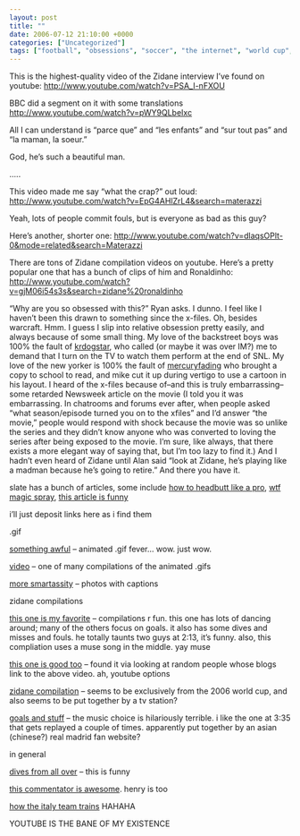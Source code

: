```yaml
---
layout: post
title: ""
date: 2006-07-12 21:10:00 +0000
categories: ["Uncategorized"]
tags: ["football", "obsessions", "soccer", "the internet", "world cup", "zidane"]
---
```


This is the highest-quality video of the Zidane interview I’ve found on youtube: http://www.youtube.com/watch?v=PSA_I-nFXOU

BBC did a segment on it with some translations http://www.youtube.com/watch?v=pWY9QLbeIxc

All I can understand is “parce que” and “les enfants” and “sur tout pas” and “la maman, la soeur.” 

God, he’s such a beautiful man.

…..

This video made me say “what the crap?” out loud: http://www.youtube.com/watch?v=EpG4AHlZrL4&search=materazzi

Yeah, lots of people commit fouls, but is everyone as bad as this guy?

Here’s another, shorter one: http://www.youtube.com/watch?v=dlaqsOPlt-0&mode=related&search=Materazzi

There are tons of Zidane compilation videos on youtube. Here’s a pretty popular one that has a bunch of clips of him and Ronaldinho: http://www.youtube.com/watch?v=gjM06i54s3s&search=zidane%20ronaldinho

“Why are you so obsessed with this?” Ryan asks. I dunno. I feel like I haven’t been this drawn to something since the x-files. Oh, besides warcraft. Hmm. I guess I slip into relative obsession pretty easily, and always because of some small thing. My love of the backstreet boys was 100% the fault of [krdogstar](http://krdogstar.livejournal.com/), who called (or maybe it was over IM?) me to demand that I turn on the TV to watch them perform at the end of SNL. My love of the new yorker is 100% the fault of [mercuryfading](http://mercuryfading.livejournal.com/) who brought a copy to school to read, and mike cut it up during vertigo to use a cartoon in his layout. I heard of the x-files because of–and this is truly embarrassing–some retarded Newsweek article on the movie (I told you it was embarrassing. In chatrooms and forums ever after, when people asked “what season/episode turned you on to the xfiles” and I’d answer “the movie,” people would respond with shock because the movie was so unlike the series and they didn’t know anyone who was converted to loving the series after being exposed to the movie. I’m sure, like always, that there exists a more elegant way of saying that, but I’m too lazy to find it.) And I hadn’t even heard of Zidane until Alan said “look at Zidane, he’s playing like a madman because he’s going to retire.” And there you have it.

slate has a bunch of articles, some include [how to headbutt like a pro](http://www.slate.com/id/2145424), [wtf magic spray](http://www.slate.com/id/2144194/), [this article is funny](http://www.slate.com/id/2142554/)

i’ll just deposit links here as i find them

.gif

[something awful](http://forums.somethingawful.com/showthread.php?s=12e9f4b1c9ba34bf7829886aa3ae7b8c&threadid=1950611&perpage=40&pagenumber=1) – animated .gif fever… wow. just wow.

[video](http://www.youtube.com/watch?v=uw8B4zBRFlA) – one of many compilations of the animated .gifs

[more smartassity](http://victoriatutorial.blogspot.com/2006/05/cup.html) – photos with captions

zidane compilations

[this one is my favorite](http://www.youtube.com/watch?v=9b7Yk7tpY64&mode=related&search=zidane) – compilations r fun.  this one has lots of dancing around; many of the others focus on goals. it also has some dives and misses and fouls. he totally taunts two guys at 2:13, it’s funny. also, this compliation uses a muse song in the middle. yay muse

[this one is good too](http://www.youtube.com/watch?v=dYUtKKbBTkw&eurl=http%3A%2F%2Fwww%2Erosieyatch%2Ecom%2F) – found it via looking at random people whose blogs link to the above video. ah, youtube options

[zidane compilation](http://www.youtube.com/watch?v=1OOWTTV5dRU) – seems to be exclusively from the 2006 world cup, and also seems to be put together by a tv station?

[goals and stuff](http://www.youtube.com/watch?v=a2-vX4-6-lo) – the music choice is hilariously terrible. i like the one at 3:35 that gets replayed a couple of times. apparently put together by an asian (chinese?) real madrid fan website?

in general

[dives from all over](http://www.youtube.com/watch?v=BrvRGTVkv6Y) – this is funny

[this commentator is awesome](http://www.youtube.com/watch?v=Qe_-JhL97P0&mode=related&search=). henry is too

[how the italy team trains](http://www.youtube.com/watch?v=RygKjA_8qio&search=italy%20football) HAHAHA

YOUTUBE IS THE BANE OF MY EXISTENCE